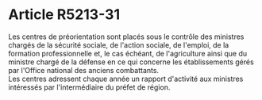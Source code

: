 # Article R5213-31

  
Les centres de préorientation sont placés sous le contrôle des ministres chargés de la sécurité sociale, de l'action sociale, de l'emploi, de la formation professionnelle et, le cas échéant, de l'agriculture ainsi que du ministre chargé de la défense en ce qui concerne les établissements gérés par l'Office national des anciens combattants.   
Les centres adressent chaque année un rapport d'activité aux ministres intéressés par l'intermédiaire du préfet de région.